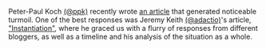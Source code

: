 Peter-Paul Koch [(@ppk)][1] recently wrote [an article][2] that generated noticeable turmoil. One of the best responses was Jeremy Keith [(@adactio)][3]'s article, ["Instantiation"][4], where he graced us with a flurry of responses from different bloggers, as well as a timeline and his analysis of the situation as a whole.

[1]: https://twitter.com/ppk
[2]: http://www.quirksmode.org/blog/archives/2015/05/tools_dont_solv.html
[3]: https://twitter.com/adactio
[4]: https://adactio.com/journal/8956
